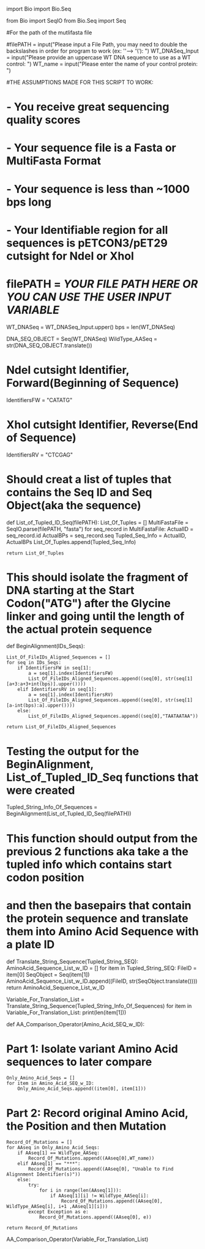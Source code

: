 import Bio
import Bio.Seq

from Bio import SeqIO
from Bio.Seq import Seq

#For the path of the mutlifasta file

#filePATH = input("Please input a File Path, you may need to double the backslashes in order for program to work (ex: '\'--> '\\'): ")
WT_DNASeq_Input = input("Please provide an uppercase WT DNA sequence to use as a WT control: ")
WT_name = input("Please enter the name of your control protein: ")


#THE ASSUMPTIONS MADE FOR THIS SCRIPT TO WORK:
# - You receive great sequencing quality scores
# - Your sequence file is a Fasta or MultiFasta Format
# - Your sequence is less than ~1000 bps long
# - Your Identifiable region for all sequences is pETCON3/pET29 cutsight for NdeI or XhoI

# filePATH = ***YOUR FILE PATH HERE OR YOU CAN USE THE USER INPUT VARIABLE***

WT_DNASeq = WT_DNASeq_Input.upper()
bps = len(WT_DNASeq)

DNA_SEQ_OBJECT = Seq(WT_DNASeq)
WildType_AASeq = str(DNA_SEQ_OBJECT.translate())

# NdeI cutsight Identifier, Forward(Beginning of Sequence)
IdentifiersFW = "CATATG"
# XhoI cutsight Identifier, Reverse(End of Sequence)
IdentifiersRV = "CTCGAG"



# Should creat a list of tuples that contains the Seq ID and Seq Object(aka the sequence)
def List_of_Tupled_ID_Seq(filePATH):
    List_Of_Tuples = []
    MultiFastaFile = SeqIO.parse(filePATH, "fasta")
    for seq_record in MultiFastaFile:
        ActualID = seq_record.id
        ActualBPs = seq_record.seq
        Tupled_Seq_Info = ActualID, ActualBPs
        List_Of_Tuples.append(Tupled_Seq_Info)
    
    return List_Of_Tuples

# This should isolate the fragment of DNA starting at the Start Codon("ATG") after the Glycine linker and going until the length of the actual protein sequence

def BeginAlignment(IDs_Seqs):
    
    List_Of_FileIDs_Aligned_Sequences = []
    for seq in IDs_Seqs:
        if IdentifiersFW in seq[1]:
            a = seq[1].index(IdentifiersFW)
            List_Of_FileIDs_Aligned_Sequences.append((seq[0], str(seq[1][a+3:a+3+int(bps)].upper())))
        elif IdentifiersRV in seq[1]:
            a = seq[1].index(IdentifiersRV)
            List_Of_FileIDs_Aligned_Sequences.append((seq[0], str(seq[1][a-int(bps):a].upper())))  
        else:
            List_Of_FileIDs_Aligned_Sequences.append((seq[0],"TAATAATAA"))
            
    return List_Of_FileIDs_Aligned_Sequences

# Testing the output for the BeginAlignment, List_of_Tupled_ID_Seq functions that were created

Tupled_String_Info_Of_Sequences = BeginAlignment(List_of_Tupled_ID_Seq(filePATH))

# This function should output from the previous 2 functions aka take a the tupled info which contains start codon position 
# and then the basepairs that contain the protein sequence and translate them into Amino Acid Sequence with a plate ID
def Translate_String_Sequence(Tupled_String_SEQ):
    AminoAcid_Sequence_List_w_ID = []
    for item in Tupled_String_SEQ:
        FileID = item[0]
        SeqObject = Seq(item[1])
        AminoAcid_Sequence_List_w_ID.append((FileID, str(SeqObject.translate())))
    return AminoAcid_Sequence_List_w_ID


Variable_For_Translation_List = Translate_String_Sequence(Tupled_String_Info_Of_Sequences)
for item in Variable_For_Translation_List:
    print(len(item[1]))

def AA_Comparison_Operator(Amino_Acid_SEQ_w_ID):
# Part 1: Isolate variant Amino Acid sequences to later compare
    Only_Amino_Acid_Seqs = []
    for item in Amino_Acid_SEQ_w_ID:
        Only_Amino_Acid_Seqs.append((item[0], item[1]))

# Part 2: Record original Amino Acid, the Position and then Mutation        
    Record_Of_Mutations = []
    for AAseq in Only_Amino_Acid_Seqs:
        if AAseq[1] == WildType_AASeq:
            Record_Of_Mutations.append((AAseq[0],WT_name))
        elif AAseq[1] == "***":
            Record_Of_Mutations.append((AAseq[0], "Unable to Find Alignnment Identifier(s)"))
        else:
            try:
                for i in range(len(AAseq[1])):
                    if AAseq[1][i] != WildType_AASeq[i]:
                        Record_Of_Mutations.append((AAseq[0], WildType_AASeq[i], i+1 ,AAseq[1][i]))
            except Exception as e:
                Record_Of_Mutations.append((AAseq[0], e))

    return Record_Of_Mutations
            
    
AA_Comparison_Operator(Variable_For_Translation_List)

